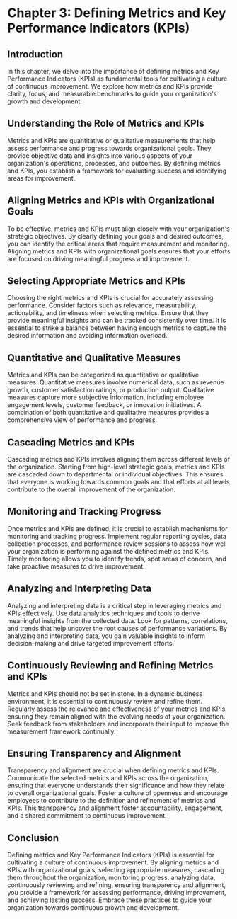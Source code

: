 Chapter 3: Defining Metrics and Key Performance Indicators (KPIs)
=================================================================

Introduction
------------

In this chapter, we delve into the importance of defining metrics and Key Performance Indicators (KPIs) as fundamental tools for cultivating a culture of continuous improvement. We explore how metrics and KPIs provide clarity, focus, and measurable benchmarks to guide your organization's growth and development.

Understanding the Role of Metrics and KPIs
------------------------------------------

Metrics and KPIs are quantitative or qualitative measurements that help assess performance and progress towards organizational goals. They provide objective data and insights into various aspects of your organization's operations, processes, and outcomes. By defining metrics and KPIs, you establish a framework for evaluating success and identifying areas for improvement.

Aligning Metrics and KPIs with Organizational Goals
---------------------------------------------------

To be effective, metrics and KPIs must align closely with your organization's strategic objectives. By clearly defining your goals and desired outcomes, you can identify the critical areas that require measurement and monitoring. Aligning metrics and KPIs with organizational goals ensures that your efforts are focused on driving meaningful progress and improvement.

Selecting Appropriate Metrics and KPIs
--------------------------------------

Choosing the right metrics and KPIs is crucial for accurately assessing performance. Consider factors such as relevance, measurability, actionability, and timeliness when selecting metrics. Ensure that they provide meaningful insights and can be tracked consistently over time. It is essential to strike a balance between having enough metrics to capture the desired information and avoiding information overload.

Quantitative and Qualitative Measures
-------------------------------------

Metrics and KPIs can be categorized as quantitative or qualitative measures. Quantitative measures involve numerical data, such as revenue growth, customer satisfaction ratings, or production output. Qualitative measures capture more subjective information, including employee engagement levels, customer feedback, or innovation initiatives. A combination of both quantitative and qualitative measures provides a comprehensive view of performance and progress.

Cascading Metrics and KPIs
--------------------------

Cascading metrics and KPIs involves aligning them across different levels of the organization. Starting from high-level strategic goals, metrics and KPIs are cascaded down to departmental or individual objectives. This ensures that everyone is working towards common goals and that efforts at all levels contribute to the overall improvement of the organization.

Monitoring and Tracking Progress
--------------------------------

Once metrics and KPIs are defined, it is crucial to establish mechanisms for monitoring and tracking progress. Implement regular reporting cycles, data collection processes, and performance review sessions to assess how well your organization is performing against the defined metrics and KPIs. Timely monitoring allows you to identify trends, spot areas of concern, and take proactive measures to drive improvement.

Analyzing and Interpreting Data
-------------------------------

Analyzing and interpreting data is a critical step in leveraging metrics and KPIs effectively. Use data analytics techniques and tools to derive meaningful insights from the collected data. Look for patterns, correlations, and trends that help uncover the root causes of performance variations. By analyzing and interpreting data, you gain valuable insights to inform decision-making and drive targeted improvement efforts.

Continuously Reviewing and Refining Metrics and KPIs
----------------------------------------------------

Metrics and KPIs should not be set in stone. In a dynamic business environment, it is essential to continuously review and refine them. Regularly assess the relevance and effectiveness of your metrics and KPIs, ensuring they remain aligned with the evolving needs of your organization. Seek feedback from stakeholders and incorporate their input to improve the measurement framework continually.

Ensuring Transparency and Alignment
-----------------------------------

Transparency and alignment are crucial when defining metrics and KPIs. Communicate the selected metrics and KPIs across the organization, ensuring that everyone understands their significance and how they relate to overall organizational goals. Foster a culture of openness and encourage employees to contribute to the definition and refinement of metrics and KPIs. This transparency and alignment foster accountability, engagement, and a shared commitment to continuous improvement.

Conclusion
----------

Defining metrics and Key Performance Indicators (KPIs) is essential for cultivating a culture of continuous improvement. By aligning metrics and KPIs with organizational goals, selecting appropriate measures, cascading them throughout the organization, monitoring progress, analyzing data, continuously reviewing and refining, ensuring transparency and alignment, you provide a framework for assessing performance, driving improvement, and achieving lasting success. Embrace these practices to guide your organization towards continuous growth and development.
